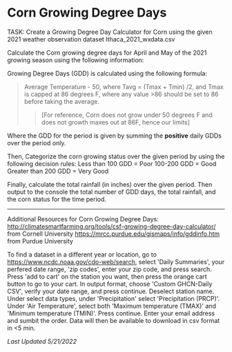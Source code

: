 # Corn Growing Degree Days

TASK: Create a Growing Degree Day Calculator for Corn using the given 2021 weather observation dataset Ithaca_2021_wxdata.csv

Calculate the Corn growing degree days for April and May of the 2021 growing season using the following information:

Growing Degree Days (GDD) is calculated using the following formula:

>Average Temperature - 50, where Tavg = (Tmax + Tmin) /2, and Tmax is capped at 86 degrees F, where any value >86 should be set to 86 before taking the average.
>>[For reference, Corn does not grow under 50 degrees F and does not growth maxes out at 86F, hence our limits]

Where the GDD for the period is given by summing the **positive** daily GDDs over the period only. 

Then, Categorize the corn growing status over the given period by using the following decision rules:
Less than 100 GDD = Poor 
100-200 GDD = Good
Greater than 200 GDD = Very Good

Finally, calculate the total rainfall (in inches) over the given period. 
Then output to the console the total number of GDD days, the total rainfall, and the corn status for the time period. 

---
Additional Resources for Corn Growing Degree Days:
http://climatesmartfarming.org/tools/csf-growing-degree-day-calculator/ from Cornell University
https://mrcc.purdue.edu/gismaps/info/gddinfo.htm from Purdue University

To find a dataset in a different year or location, go to https://www.ncdc.noaa.gov/cdo-web/search,
select 'Daily Summaries', your perfered date range, 'zip codes', enter your zip code, and press search. 
Press 'add to cart' on the station you want, then press the orange cart button to go to your cart.
In output format, choose 'Custom GHCN-Daily CSV', verify your date range, and press continue.
Deselect station name. Under select data types, under 'Precipitation' select 'Precipitation (PRCP)'. 
Under 'Air Temperature', select both 'Maximum temperature (TMAX)' and 'Minimum temperature (TMIN)'.
Press continue. Enter your email address and sumbit the order. Data will then be available to download in csv format in <5 min. 

*Last Updated 5/21/2022*
